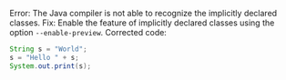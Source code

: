 Error: The Java compiler is not able to recognize the implicitly declared classes.
Fix: Enable the feature of implicitly declared classes using the option `--enable-preview`.
Corrected code:
```java
String s = "World";
s = "Hello " + s;
System.out.print(s);
```
